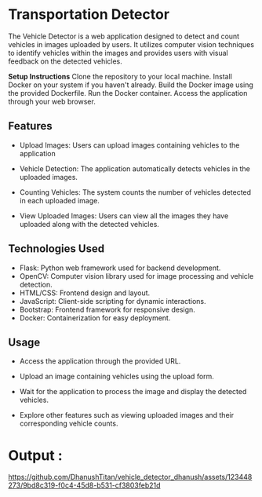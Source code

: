 # Transportation Detector

The Vehicle Detector is a web application designed to detect and count vehicles in images uploaded by users. It utilizes computer vision techniques to identify vehicles within the images and provides users with visual feedback on the detected vehicles.

**Setup Instructions**
Clone the repository to your local machine.
Install Docker on your system if you haven't already.
Build the Docker image using the provided Dockerfile.
Run the Docker container.
Access the application through your web browser.

## Features

* Upload Images: Users can upload images containing vehicles to the application

* Vehicle Detection: The application automatically detects vehicles in the uploaded images.

* Counting Vehicles: The system counts the number of vehicles detected in each uploaded image.

* View Uploaded Images: Users can view all the images they have uploaded along with the detected vehicles.

## Technologies Used

* Flask: Python web framework used for backend development.
* OpenCV: Computer vision library used for image processing and vehicle detection.
* HTML/CSS: Frontend design and layout.
* JavaScript: Client-side scripting for dynamic interactions.
* Bootstrap: Frontend framework for responsive design.
* Docker: Containerization for easy deployment.

## Usage

* Access the application through the provided URL.

* Upload an image containing vehicles using the upload form.

* Wait for the application to process the image and display the detected vehicles.

* Explore other features such as viewing uploaded images and their corresponding vehicle counts.

# Output :






https://github.com/DhanushTitan/vehicle_detector_dhanush/assets/123448273/9bd8c319-f0c4-45d8-b531-cf3803feb21d

